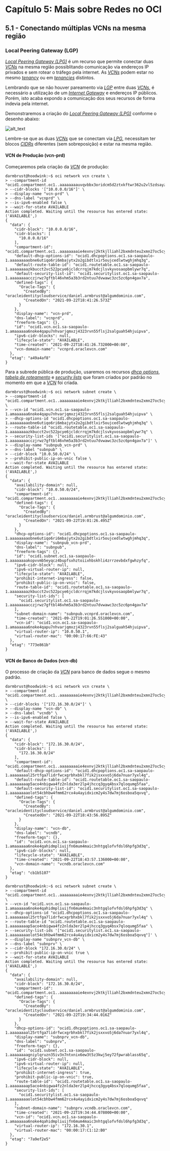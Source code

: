 # Capítulo 5: Mais sobre Redes no OCI

## 5.1 - Conectando múltiplas VCNs na mesma região

### __Local Peering Gateway (LGP)__

_[Local Peering Gateway (LPG)](https://docs.oracle.com/en-us/iaas/Content/Network/Tasks/localVCNpeering.htm#Local_VCN_Peering_Within_Region)_ é um recurso que permite conectar duas _[VCNs](https://docs.oracle.com/pt-br/iaas/Content/Network/Tasks/managingVCNs_topic-Overview_of_VCNs_and_Subnets.htm)_ na mesma região possiblitando comunicação via endereços IP privados e sem rotear o tráfego pela internet. As _[VCNs](https://docs.oracle.com/pt-br/iaas/Content/Network/Tasks/managingVCNs_topic-Overview_of_VCNs_and_Subnets.htm)_ podem estar no mesmo _[tenancy](https://docs.oracle.com/pt-br/iaas/Content/Identity/Tasks/managingtenancy.htm)_ ou em _[tenancies](https://docs.oracle.com/pt-br/iaas/Content/Identity/Tasks/managingtenancy.htm)_ distintos. 

Lembrando que se não houver pareamento via _[LGP](https://docs.oracle.com/en-us/iaas/Content/Network/Tasks/localVCNpeering.htm#Local_VCN_Peering_Within_Region)_ entre duas _[VCNs](https://docs.oracle.com/pt-br/iaas/Content/Network/Tasks/managingVCNs_topic-Overview_of_VCNs_and_Subnets.htm)_, é necessário a utilização de um _[Internet Gateway](https://docs.oracle.com/pt-br/iaas/Content/Network/Tasks/managingIGs.htm#Internet_Gateway)_ e endereços IP públicos. Porém, isto acaba expondo a comunicação dos seus recursos de forma indevia pela internet.

Demonstraremos a criação do _[Local Peering Gateway (LPG)](https://docs.oracle.com/en-us/iaas/Content/Network/Tasks/localVCNpeering.htm#Local_VCN_Peering_Within_Region)_ conforme o desenho abaixo:

![alt_text](./images/ch5-1_lpg-1.jpg "Local Peering Gateway (LGP)")

Lembre-se que as duas _[VCNs](https://docs.oracle.com/pt-br/iaas/Content/Network/Tasks/managingVCNs_topic-Overview_of_VCNs_and_Subnets.htm)_ que se conectam via _[LPG](https://docs.oracle.com/en-us/iaas/Content/Network/Tasks/localVCNpeering.htm#Local_VCN_Peering_Within_Region)_, necessitam ter blocos _[CIDRs](https://en.wikipedia.org/wiki/Classless_Inter-Domain_Routing)_ diferentes (sem sobreposição) e estar na mesma região.


#### VCN de Produção (vcn-prd) 

Começaremos pela criação da _[VCN](https://docs.oracle.com/pt-br/iaas/Content/Network/Tasks/managingVCNs_topic-Overview_of_VCNs_and_Subnets.htm)_ de produção:

```
darmbrust@hoodwink:~$ oci network vcn create \
> --compartment-id "ocid1.compartment.oc1..aaaaaaaauvqvbbx3oridcm5d2ztxkftwr362u2vl5zdsayzbehzwbjs56soq" 
> --cidr-blocks '["10.0.0.0/16"]' \
> --display-name "vcn-prd" \
> --dns-label "vcnprd" \
> --is-ipv6-enabled false \
> --wait-for-state AVAILABLE
Action completed. Waiting until the resource has entered state: ('AVAILABLE',)
{
  "data": {
    "cidr-block": "10.0.0.0/16",
    "cidr-blocks": [
      "10.0.0.0/16"
    ],
    "compartment-id": "ocid1.compartment.oc1..aaaaaaaaie4exnvj2ktkjlliahl2bxmdnteu2xmn27oc5cy5mdcmocl4vd7q",
    "default-dhcp-options-id": "ocid1.dhcpoptions.oc1.sa-saopaulo-1.aaaaaaaaobne6utiqo6ri6mbajytx2o2gibdtlxir5oujcedlwtwghjmhq3q",
    "default-route-table-id": "ocid1.routetable.oc1.sa-saopaulo-1.aaaaaaaazkbucct2vc522pcye6jcldcrrqjm7kdcjlsvkyvosaopbmlywr7q",
    "default-security-list-id": "ocid1.securitylist.oc1.sa-saopaulo-1.aaaaaaaacczjrwz7gftbl46vhm5a3b3rd2ntuu7dvwawc3zc5zc6pn4gav7a",
    "defined-tags": {
      "Oracle-Tags": {
        "CreatedBy": "oracleidentitycloudservice/daniel.armbrust@algumdominio.com",
        "CreatedOn": "2021-09-22T18:41:26.573Z"
      }
    },
    "display-name": "vcn-prd",
    "dns-label": "vcnprd",
    "freeform-tags": {},
    "id": "ocid1.vcn.oc1.sa-saopaulo-1.amaaaaaa6noke4qapu7nhvarjqmxzj4323rvn55flsj2salguah54hjuipva",
    "ipv6-cidr-blocks": null,
    "lifecycle-state": "AVAILABLE",
    "time-created": "2021-09-22T18:41:26.732000+00:00",
    "vcn-domain-name": "vcnprd.oraclevcn.com"
  },
  "etag": "a49a4af8"
}
```

Para a subrede pública de produção, usaremos os recursos _[dhcp options](https://docs.oracle.com/pt-br/iaas/Content/Network/Tasks/managingDHCP.htm)_, _[tabela de roteamento](https://docs.oracle.com/pt-br/iaas/Content/Network/Tasks/managingroutetables.htm)_ e _[security lists](https://docs.oracle.com/en-us/iaas/api/#/en/iaas/20160918/datatypes/IngressSecurityRule)_ que foram criados por padrão no momento em que a _[VCN](https://docs.oracle.com/pt-br/iaas/Content/Network/Tasks/managingVCNs_topic-Overview_of_VCNs_and_Subnets.htm)_ foi criada.

```
darmbrust@hoodwink:~$ oci network subnet create \
> --compartment-id "ocid1.compartment.oc1..aaaaaaaaie4exnvj2ktkjlliahl2bxmdnteu2xmn27oc5cy5mdcmocl4vd7q" \
> --vcn-id "ocid1.vcn.oc1.sa-saopaulo-1.amaaaaaa6noke4qapu7nhvarjqmxzj4323rvn55flsj2salguah54hjuipva" \
> --dhcp-options-id "ocid1.dhcpoptions.oc1.sa-saopaulo-1.aaaaaaaaobne6utiqo6ri6mbajytx2o2gibdtlxir5oujcedlwtwghjmhq3q" \
> --route-table-id "ocid1.routetable.oc1.sa-saopaulo-1.aaaaaaaazkbucct2vc522pcye6jcldcrrqjm7kdcjlsvkyvosaopbmlywr7q" \
> --security-list-ids '["ocid1.securitylist.oc1.sa-saopaulo-1.aaaaaaaacczjrwz7gftbl46vhm5a3b3rd2ntuu7dvwawc3zc5zc6pn4gav7a"]' \
> --display-name "subnpub_vcn-prd" \
> --dns-label "subnpub" \
> --cidr-block "10.0.50.0/24" \
> --prohibit-public-ip-on-vnic false \
> --wait-for-state AVAILABLE
Action completed. Waiting until the resource has entered state: ('AVAILABLE',)
{
  "data": {
    "availability-domain": null,
    "cidr-block": "10.0.50.0/24",
    "compartment-id": "ocid1.compartment.oc1..aaaaaaaaie4exnvj2ktkjlliahl2bxmdnteu2xmn27oc5cy5mdcmocl4vd7q",
    "defined-tags": {
      "Oracle-Tags": {
        "CreatedBy": "oracleidentitycloudservice/daniel.armbrust@algumdominio.com",
        "CreatedOn": "2021-09-22T19:01:26.495Z"
      }
    },
    "dhcp-options-id": "ocid1.dhcpoptions.oc1.sa-saopaulo-1.aaaaaaaaobne6utiqo6ri6mbajytx2o2gibdtlxir5oujcedlwtwghjmhq3q",
    "display-name": "subnpub_vcn-prd",
    "dns-label": "subnpub",
    "freeform-tags": {},
    "id": "ocid1.subnet.oc1.sa-saopaulo-1.aaaaaaaakopvvmb5eyqcz4bupfsxhztoiixhbskhli4zrrzevbdxfgwhzyfq",
    "ipv6-cidr-block": null,
    "ipv6-virtual-router-ip": null,
    "lifecycle-state": "AVAILABLE",
    "prohibit-internet-ingress": false,
    "prohibit-public-ip-on-vnic": false,
    "route-table-id": "ocid1.routetable.oc1.sa-saopaulo-1.aaaaaaaazkbucct2vc522pcye6jcldcrrqjm7kdcjlsvkyvosaopbmlywr7q",
    "security-list-ids": [
      "ocid1.securitylist.oc1.sa-saopaulo-1.aaaaaaaacczjrwz7gftbl46vhm5a3b3rd2ntuu7dvwawc3zc5zc6pn4gav7a"
    ],
    "subnet-domain-name": "subnpub.vcnprd.oraclevcn.com",
    "time-created": "2021-09-22T19:01:26.551000+00:00",
    "vcn-id": "ocid1.vcn.oc1.sa-saopaulo-1.amaaaaaa6noke4qapu7nhvarjqmxzj4323rvn55flsj2salguah54hjuipva",
    "virtual-router-ip": "10.0.50.1",
    "virtual-router-mac": "00:00:17:66:FE:43"
  },
  "etag": "773e861b"
}
```

#### VCN de Banco de Dados (vcn-db)

O processo de criação da _[VCN](https://docs.oracle.com/pt-br/iaas/Content/Network/Tasks/managingVCNs_topic-Overview_of_VCNs_and_Subnets.htm)_ para banco de dados segue o mesmo padrão.

```
darmbrust@hoodwink:~$ oci network vcn create \
> --compartment-id "ocid1.compartment.oc1..aaaaaaaaie4exnvj2ktkjlliahl2bxmdnteu2xmn27oc5cy5mdcmocl4vd7q" \
> --cidr-blocks '["172.16.30.0/24"]' \
> --display-name "vcn-db" \
> --dns-label "vcndb" \
> --is-ipv6-enabled false \
> --wait-for-state AVAILABLE
Action completed. Waiting until the resource has entered state: ('AVAILABLE',)
{
  "data": {
    "cidr-block": "172.16.30.0/24",
    "cidr-blocks": [
      "172.16.30.0/24"
    ],
    "compartment-id": "ocid1.compartment.oc1..aaaaaaaaie4exnvj2ktkjlliahl2bxmdnteu2xmn27oc5cy5mdcmocl4vd7q",
    "default-dhcp-options-id": "ocid1.dhcpoptions.oc1.sa-saopaulo-1.aaaaaaaal25rtfga7lidrfwcxgrbhxbkl7fik2jsxxvo5j6da7nuar7yxl4q",
    "default-route-table-id": "ocid1.routetable.oc1.sa-saopaulo-1.aaaaaaaap5aco4nbigwa4fz2nlda3er2lp4jhccq3gyq4bsx7qloqumg5faa",
    "default-security-list-id": "ocid1.securitylist.oc1.sa-saopaulo-1.aaaaaaaaolot54cbhbw4fmm62rcx4u4ayidxicm2y4s7dw7mj6osboa5qvvq",
    "defined-tags": {
      "Oracle-Tags": {
        "CreatedBy": "oracleidentitycloudservice/daniel.armbrust@algumdominio.com",
        "CreatedOn": "2021-09-22T18:43:56.895Z"
      }
    },
    "display-name": "vcn-db",
    "dns-label": "vcndb",
    "freeform-tags": {},
    "id": "ocid1.vcn.oc1.sa-saopaulo-1.amaaaaaa6noke4qahidmpliuijfn6mum4maic3nhtgqlofvfdsl6hpfg3d3q",
    "ipv6-cidr-blocks": null,
    "lifecycle-state": "AVAILABLE",
    "time-created": "2021-09-22T18:43:57.136000+00:00",
    "vcn-domain-name": "vcndb.oraclevcn.com"
  },
  "etag": "cb1b5107"
}
```

```
darmbrust@hoodwink:~$ oci network subnet create \
> --compartment-id "ocid1.compartment.oc1..aaaaaaaaie4exnvj2ktkjlliahl2bxmdnteu2xmn27oc5cy5mdcmocl4vd7q" \
> --vcn-id "ocid1.vcn.oc1.sa-saopaulo-1.amaaaaaa6noke4qahidmpliuijfn6mum4maic3nhtgqlofvfdsl6hpfg3d3q" \
> --dhcp-options-id "ocid1.dhcpoptions.oc1.sa-saopaulo-1.aaaaaaaal25rtfga7lidrfwcxgrbhxbkl7fik2jsxxvo5j6da7nuar7yxl4q" \
> --route-table-id "ocid1.routetable.oc1.sa-saopaulo-1.aaaaaaaap5aco4nbigwa4fz2nlda3er2lp4jhccq3gyq4bsx7qloqumg5faa" \
> --security-list-ids '["ocid1.securitylist.oc1.sa-saopaulo-1.aaaaaaaaolot54cbhbw4fmm62rcx4u4ayidxicm2y4s7dw7mj6osboa5qvvq"]' \
> --display-name "subnprv_vcn-db" \
> --dns-label "subnprv" \
> --cidr-block "172.16.30.0/24" \
> --prohibit-public-ip-on-vnic true \
> --wait-for-state AVAILABLE
Action completed. Waiting until the resource has entered state: ('AVAILABLE',)
{
  "data": {
    "availability-domain": null,
    "cidr-block": "172.16.30.0/24",
    "compartment-id": "ocid1.compartment.oc1..aaaaaaaaie4exnvj2ktkjlliahl2bxmdnteu2xmn27oc5cy5mdcmocl4vd7q",
    "defined-tags": {
      "Oracle-Tags": {
        "CreatedBy": "oracleidentitycloudservice/daniel.armbrust@algumdominio.com",
        "CreatedOn": "2021-09-22T19:34:44.016Z"
      }
    },
    "dhcp-options-id": "ocid1.dhcpoptions.oc1.sa-saopaulo-1.aaaaaaaal25rtfga7lidrfwcxgrbhxbkl7fik2jsxxvo5j6da7nuar7yxl4q",
    "display-name": "subnprv_vcn-db",
    "dns-label": "subnprv",
    "freeform-tags": {},
    "id": "ocid1.subnet.oc1.sa-saopaulo-1.aaaaaaaagniylqruzn35iv3n7ntxnix6ew3t5z3kwj5ey72fpwrablass65q",
    "ipv6-cidr-block": null,
    "ipv6-virtual-router-ip": null,
    "lifecycle-state": "AVAILABLE",
    "prohibit-internet-ingress": true,
    "prohibit-public-ip-on-vnic": true,
    "route-table-id": "ocid1.routetable.oc1.sa-saopaulo-1.aaaaaaaap5aco4nbigwa4fz2nlda3er2lp4jhccq3gyq4bsx7qloqumg5faa",
    "security-list-ids": [
      "ocid1.securitylist.oc1.sa-saopaulo-1.aaaaaaaaolot54cbhbw4fmm62rcx4u4ayidxicm2y4s7dw7mj6osboa5qvvq"
    ],
    "subnet-domain-name": "subnprv.vcndb.oraclevcn.com",
    "time-created": "2021-09-22T19:34:44.078000+00:00",
    "vcn-id": "ocid1.vcn.oc1.sa-saopaulo-1.amaaaaaa6noke4qahidmpliuijfn6mum4maic3nhtgqlofvfdsl6hpfg3d3q",
    "virtual-router-ip": "172.16.30.1",
    "virtual-router-mac": "00:00:17:C1:12:B0"
  },
  "etag": "7a9ef2e5"
}
```